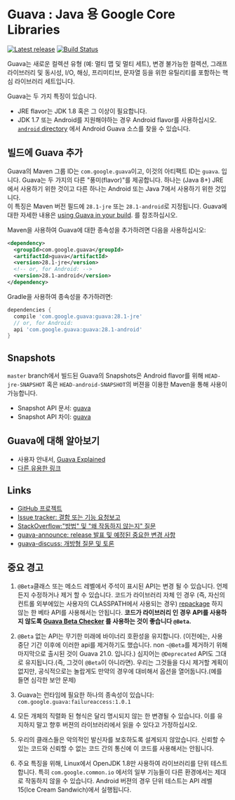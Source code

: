 # Guava : Java 용 Google Core Libraries

[![Latest release](https://img.shields.io/github/release/google/guava.svg)](https://github.com/google/guava/releases/latest)
[![Build Status](https://travis-ci.org/google/guava.svg?branch=master)](https://travis-ci.org/google/guava)

Guava는 새로운 컬렉션 유형 (예: 멀티 맵 및 멀티 세트), 변경 불가능한 컬렉션, 그래프 라이브러리 및 동시성, I/O, 해싱, 프리미티브, 문자열 등을
위한 유틸리티를 포함하는 핵심 라이브러리 세트입니다.  

Guava는 두 가지 특징이 있습니다.

*   JRE flavor는 JDK 1.8 혹은 그 이상이 필요합니다.
*   JDK 1.7 또는 Android를 지원해야하는 경우 Android flavor를 사용하십시오. [`android` directory] 에서 Android Guava 소스를 찾을 수 있습니다.

[`android` directory]: https://github.com/google/guava/tree/master/android

## 빌드에 Guava 추가

Guava의 Maven 그룹 ID는 `com.google.guava`이고, 이것의 아티팩트 ID는 `guava`. 입니다.
Guava는 두 가지의 다른 "풍미(flavor)"를 제공합니다.
하나는 (Java 8+) JRE에서 사용하기 위한 것이고 다른 하나는 Android 또는 Java 7에서 사용하기 위한 것입니다.  
이 특징은 Maven 버전 필드에 `28.1-jre` 또는 `28.1-android`로 지정됩니다. Guava에 대한 자세한 내용은  [using Guava in your build]. 를 참조하십시오.

Maven을 사용하여 Guava에 대한 종속성을 추가하려면 다음을 사용하십시오:

```xml
<dependency>
  <groupId>com.google.guava</groupId>
  <artifactId>guava</artifactId>
  <version>28.1-jre</version>
  <!-- or, for Android: -->
  <version>28.1-android</version>
</dependency>
```

Gradle을 사용하여 종속성을 추가하려면:

```gradle
dependencies {
  compile 'com.google.guava:guava:28.1-jre'
  // or, for Android:
  api 'com.google.guava:guava:28.1-android'
}
```

## Snapshots

`master` branch에서 빌드된 Guava의 Snapshots은 Android flavor를 위해 `HEAD-jre-SNAPSHOT` 혹은 
`HEAD-android-SNAPSHOT`의 버젼을 이용한 Maven을 통해 사용이 가능합니다.


- Snapshot API 문서: [guava][guava-snapshot-api-docs]
- Snapshot API 차이: [guava][guava-snapshot-api-diffs]

## Guava에 대해 알아보기

- 사용자 안내서, [Guava Explained]
- [다른 유용한 링크](http://www.tfnico.com/presentations/google-guava)

## Links

- [GitHub 프로젝트](https://github.com/google/guava)
- [Issue tracker: 결함 또는 기능 요청보고](https://github.com/google/guava/issues/new)
- [StackOverflow:"방법" 및 "왜 작동하지 않는지" 질문](https://stackoverflow.com/questions/ask?tags=guava+java)
- [guava-announce: release 발표 및 예정된 중요한 변경 사항](http://groups.google.com/group/guava-announce)
- [guava-discuss: 개방형 질문 및 토론](http://groups.google.com/group/guava-discuss)

## 중요 경고

1. `@Beta`클래스 또는 메소드 레벨에서 주석이 표시된 API는 변경 될 수 있습니다. 언제든지 수정하거나 제거 할 수 있습니다. 
코드가 라이브러리 자체 인 경우 (즉, 자신의 컨트롤 외부에있는 사용자의 CLASSPATH에서 사용되는 경우) 
[repackage] 하지 않는 한 베타 API를 사용해서는 안됩니다. **코드가 라이브러리 인 경우 API를 사용하지 않도록 [Guava Beta Checker] 를 
사용하는 것이 좋습니다 `@Beta`.**

2. `@Beta` 없는 API는 무기한 미래에 바이너리 호환성을 유지합니다. (이전에는, 사용 중단 기간 이후에 이러한 api를 제거하기도 했습니다. non -`@Beta`를 제거하기 위해 마지막으로 출시된 것이 Guava 21.0. 입니다.) 심지어는 `@Deprecated` API도 그대로 유지됩니다.(즉, 그것이 `@Beta`이 아니라면). 우리는 그것들을 다시 제거할 계획이 없지만, 공식적으로는 놀랍게도 만약의 경우에 대비해서 옵션을 열어둡니다.(예를 들면 심각한 보안 문제)

3. Guava는 런타임에 필요한 하나의 종속성이 있습니다:  
`com.google.guava:failureaccess:1.0.1`

4. 모든 개체의 직렬화 된 형식은 달리 명시되지 않는 한 변경될 수 있습니다. 이를 유지하지 말고 향후 버젼의 라이브러리에서 읽을 수 있다고 가정하십시오.

5. 우리의 클래스들은 악의적인 발신자를 보호하도록 설계되지 않았습니다. 신뢰할 수 있는 코드와 신뢰할 수 없는 코드 간의 통신에 이 코드를 사용해서는 안됩니다.

6. 주요 특징을 위해, Linux에서 OpenJDK 1.8만 사용하여 라이브러리를 단위 테스트 합니다. 특히 `com.google.common.io` 에서의 일부 기능들이 다른 환경에서는 제대로 작동하지 않을 수 있습니다. Android 버젼의 경우 단위 테스트는 API 레벨 15(Ice Cream Sandwich)에서 실행됩니다.

[guava-snapshot-api-docs]: https://google.github.io/guava/releases/snapshot-jre/api/docs/
[guava-snapshot-api-diffs]: https://google.github.io/guava/releases/snapshot-jre/api/diffs/
[Guava Explained]: https://github.com/google/guava/wiki/Home
[Guava Beta Checker]: https://github.com/google/guava-beta-checker

<!-- References -->

[using Guava in your build]: https://github.com/google/guava/wiki/UseGuavaInYourBuild
[repackage]: https://github.com/google/guava/wiki/UseGuavaInYourBuild#what-if-i-want-to-use-beta-apis-from-a-library-that-people-use-as-a-dependency
